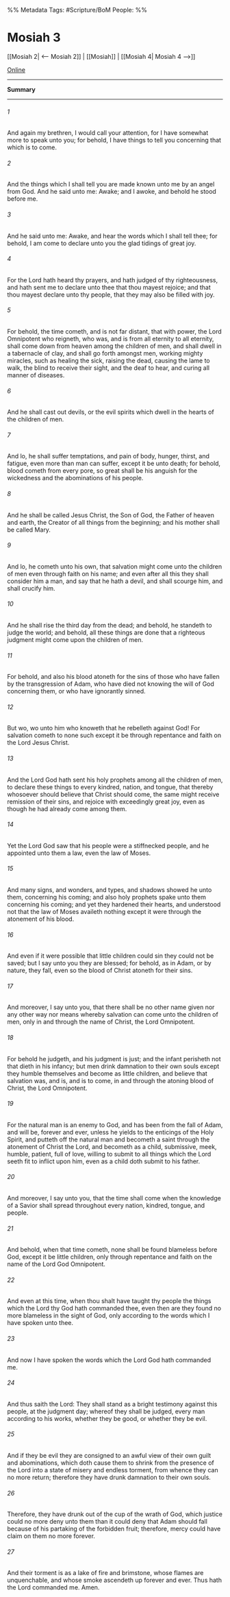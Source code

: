 %% Metadata
Tags: #Scripture/BoM
People: 
%%
# Mosiah 3
[[Mosiah 2| <-- Mosiah 2]] | [[Mosiah]] | [[Mosiah 4| Mosiah 4 -->]]

[Online](https://churchofjesuschrist.org/study/scriptures/bofm/mosiah/3?lang=eng)

---
__Summary__



---
###### 1
And again my brethren, I would call your attention, for I have somewhat more to speak unto you; for behold, I have things to tell you concerning that which is to come.
###### 2
And the things which I shall tell you are made known unto me by an angel from God. And he said unto me: Awake; and I awoke, and behold he stood before me.
###### 3
And he said unto me: Awake, and hear the words which I shall tell thee; for behold, I am come to declare unto you the glad tidings of great joy.
###### 4
For the Lord hath heard thy prayers, and hath judged of thy righteousness, and hath sent me to declare unto thee that thou mayest rejoice; and that thou mayest declare unto thy people, that they may also be filled with joy.
###### 5
For behold, the time cometh, and is not far distant, that with power, the Lord Omnipotent who reigneth, who was, and is from all eternity to all eternity, shall come down from heaven among the children of men, and shall dwell in a tabernacle of clay, and shall go forth amongst men, working mighty miracles, such as healing the sick, raising the dead, causing the lame to walk, the blind to receive their sight, and the deaf to hear, and curing all manner of diseases.
###### 6
And he shall cast out devils, or the evil spirits which dwell in the hearts of the children of men.
###### 7
And lo, he shall suffer temptations, and pain of body, hunger, thirst, and fatigue, even more than man can suffer, except it be unto death; for behold, blood cometh from every pore, so great shall be his anguish for the wickedness and the abominations of his people.
###### 8
And he shall be called Jesus Christ, the Son of God, the Father of heaven and earth, the Creator of all things from the beginning; and his mother shall be called Mary.
###### 9
And lo, he cometh unto his own, that salvation might come unto the children of men even through faith on his name; and even after all this they shall consider him a man, and say that he hath a devil, and shall scourge him, and shall crucify him.
###### 10
And he shall rise the third day from the dead; and behold, he standeth to judge the world; and behold, all these things are done that a righteous judgment might come upon the children of men.
###### 11
For behold, and also his blood atoneth for the sins of those who have fallen by the transgression of Adam, who have died not knowing the will of God concerning them, or who have ignorantly sinned.
###### 12
But wo, wo unto him who knoweth that he rebelleth against God! For salvation cometh to none such except it be through repentance and faith on the Lord Jesus Christ.
###### 13
And the Lord God hath sent his holy prophets among all the children of men, to declare these things to every kindred, nation, and tongue, that thereby whosoever should believe that Christ should come, the same might receive remission of their sins, and rejoice with exceedingly great joy, even as though he had already come among them.
###### 14
Yet the Lord God saw that his people were a stiffnecked people, and he appointed unto them a law, even the law of Moses.
###### 15
And many signs, and wonders, and types, and shadows showed he unto them, concerning his coming; and also holy prophets spake unto them concerning his coming; and yet they hardened their hearts, and understood not that the law of Moses availeth nothing except it were through the atonement of his blood.
###### 16
And even if it were possible that little children could sin they could not be saved; but I say unto you they are blessed; for behold, as in Adam, or by nature, they fall, even so the blood of Christ atoneth for their sins.
###### 17
And moreover, I say unto you, that there shall be no other name given nor any other way nor means whereby salvation can come unto the children of men, only in and through the name of Christ, the Lord Omnipotent.
###### 18
For behold he judgeth, and his judgment is just; and the infant perisheth not that dieth in his infancy; but men drink damnation to their own souls except they humble themselves and become as little children, and believe that salvation was, and is, and is to come, in and through the atoning blood of Christ, the Lord Omnipotent.
###### 19
For the natural man is an enemy to God, and has been from the fall of Adam, and will be, forever and ever, unless he yields to the enticings of the Holy Spirit, and putteth off the natural man and becometh a saint through the atonement of Christ the Lord, and becometh as a child, submissive, meek, humble, patient, full of love, willing to submit to all things which the Lord seeth fit to inflict upon him, even as a child doth submit to his father.
###### 20
And moreover, I say unto you, that the time shall come when the knowledge of a Savior shall spread throughout every nation, kindred, tongue, and people.
###### 21
And behold, when that time cometh, none shall be found blameless before God, except it be little children, only through repentance and faith on the name of the Lord God Omnipotent.
###### 22
And even at this time, when thou shalt have taught thy people the things which the Lord thy God hath commanded thee, even then are they found no more blameless in the sight of God, only according to the words which I have spoken unto thee.
###### 23
And now I have spoken the words which the Lord God hath commanded me.
###### 24
And thus saith the Lord: They shall stand as a bright testimony against this people, at the judgment day; whereof they shall be judged, every man according to his works, whether they be good, or whether they be evil.
###### 25
And if they be evil they are consigned to an awful view of their own guilt and abominations, which doth cause them to shrink from the presence of the Lord into a state of misery and endless torment, from whence they can no more return; therefore they have drunk damnation to their own souls.
###### 26
Therefore, they have drunk out of the cup of the wrath of God, which justice could no more deny unto them than it could deny that Adam should fall because of his partaking of the forbidden fruit; therefore, mercy could have claim on them no more forever.
###### 27
And their torment is as a lake of fire and brimstone, whose flames are unquenchable, and whose smoke ascendeth up forever and ever. Thus hath the Lord commanded me. Amen.



